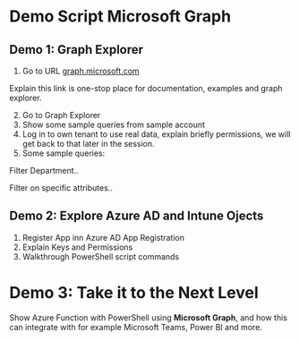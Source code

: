 # Demo Script Microsoft Graph
 
## Demo 1: Graph Explorer

1. Go to URL [graph.microsoft.com]()
 
 Explain this link is one-stop place for documentation, examples and graph explorer.
 
2. Go to Graph Explorer
3. Show some sample queries from sample account
4. Log in to own tenant to use real data, explain briefly permissions, we will get back to that later in the session.
5. Some sample queries:

  Filter Department..

  Filter on specific attributes..
  
## Demo 2: Explore Azure AD and Intune Ojects

1. Register App inn Azure AD App Registration
2. Explain Keys and Permissions
3. Walkthrough PowerShell script commands

# Demo 3: Take it to the Next Level

Show Azure Function with PowerShell using **Microsoft Graph**, and how this can integrate with for example Microsoft Teams, Power BI and more.




